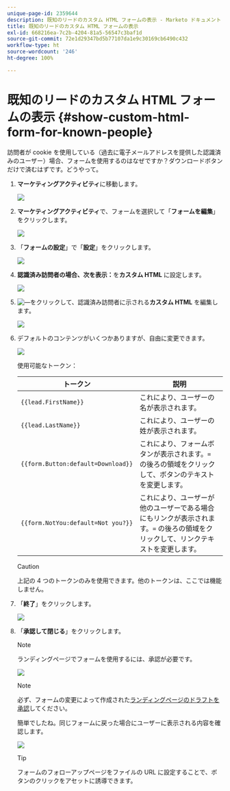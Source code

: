 ```yaml
---
unique-page-id: 2359644
description: 既知のリードのカスタム HTML フォームの表示 - Marketo ドキュメント - 製品ドキュメント
title: 既知のリードのカスタム HTML フォームの表示
exl-id: 668216ea-7c2b-4204-81a5-56547c3baf1d
source-git-commit: 72e1d29347bd5b77107da1e9c30169cb6490c432
workflow-type: ht
source-wordcount: '246'
ht-degree: 100%

---
```


# 既知のリードのカスタム HTML フォームの表示 {#show-custom-html-form-for-known-people}

訪問者が cookie を使用している（過去に電子メールアドレスを提供した認識済みのユーザー）場合、フォームを使用するのはなぜですか？ダウンロードボタンだけで済むはずです。どうやって。

1. **マーケティングアクティビティ**&#x200B;に移動します。

   ![](assets/login-marketing-activities-5.png)

1. **マーケティングアクティビティ**&#x200B;で、フォームを選択して「**フォームを編集**」をクリックします。

   ![](assets/image2014-9-15-12-3a24-3a6.png)

1. 「**フォームの設定**」で「**設定**」をクリックします。

   ![](assets/image2014-9-15-12-3a24-3a36.png)

1. **認識済み訪問者の場合、次を表示：**&#x200B;を&#x200B;**カスタム HTML** に設定します。

   ![](assets/image2014-9-15-12-3a24-3a59.png)

1. ![—](assets/image2014-9-25-14-3a1-3a26.png)をクリックして、認識済み訪問者に示される&#x200B;**カスタム HTML** を編集します。

   ![](assets/image2014-9-15-12-3a25-3a38.png)

1. デフォルトのコンテンツがいくつかありますが、自由に変更できます。

   ![](assets/image2014-9-15-12-3a25-3a49.png)

   使用可能なトークン：

   | トークン | 説明 |
   |---|---|
   | `{{lead.FirstName}}` | これにより、ユーザーの名が表示されます。 |
   | `{{lead.LastName}}` | これにより、ユーザーの姓が表示されます。 |
   | `{{form.Button:default=Download}}` | これにより、フォームボタンが表示されます。`=` の後ろの領域をクリックして、ボタンのテキストを変更します。 |
   | `{{form.NotYou:default=Not you?}}` | これにより、ユーザーが他のユーザーである場合にもリンクが表示されます。`=` の後ろの領域をクリックして、リンクテキストを変更します。 |

   >[!CAUTION]
   >
   >上記の 4 つのトークンのみを使用できます。他のトークンは、ここでは機能しません。

1. 「**終了**」をクリックします。

   ![](assets/image2014-9-15-12-3a27-3a25.png)

1. 「**承認して閉じる**」をクリックします。

   >[!NOTE]
   >
   >ランディングページでフォームを使用するには、承認が必要です。

   ![](assets/image2014-9-15-12-3a27-3a53.png)

   >[!NOTE]
   >
   >必ず、フォームの変更によって作成された[ランディングページのドラフトを承認](/help/marketo/product-docs/demand-generation/landing-pages/understanding-landing-pages/approve-unapprove-or-delete-a-landing-page.md)してください。

   簡単でしたね。同じフォームに戻った場合にユーザーに表示される内容を確認します。

   ![](assets/image2014-9-15-12-3a28-3a12.png)

   >[!TIP]
   >
   >フォームのフォローアップページをファイルの URL に設定することで、ボタンのクリックをアセットに誘導できます。
